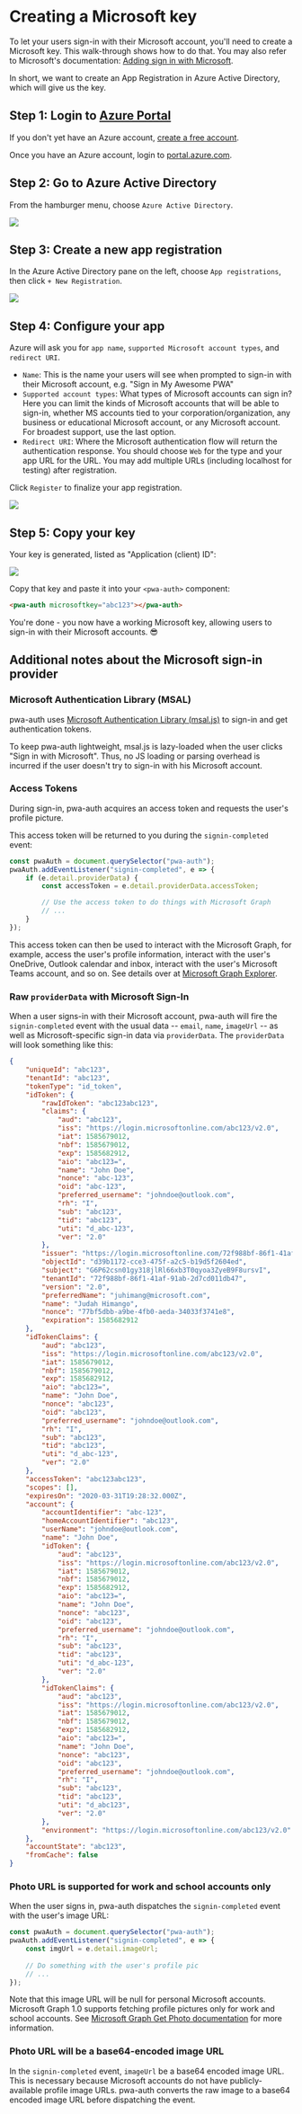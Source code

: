 # Creating a Microsoft key

To let your users sign-in with their Microsoft account, you'll need to create a Microsoft key. This walk-through shows how to do that. You may also refer to Microsoft's documentation: [Adding sign in with Microsoft](https://developer.microsoft.com/en-us/identity/add-sign-in-with-microsoft).

In short, we want to create an App Registration in Azure Active Directory, which will give us the key.

## Step 1: Login to <a href="https://portal.azure.com">Azure Portal</a>

If you don't yet have an Azure account, [create a free account](https://azure.microsoft.com/en-us/free/).

Once you have an Azure account, login to [portal.azure.com](https://portal.azure.com).

## Step 2: Go to Azure Active Directory

From the hamburger menu, choose `Azure Active Directory`.

<img loading="lazy" src="/assets/active-directory.png" />

## Step 3: Create a new app registration

In the Azure Active Directory pane on the left, choose `App registrations`, then click `+ New Registration`.

<img loading="lazy" src="/assets/azure-new-app-reg.png"/>

## Step 4: Configure your app

Azure will ask you for `app name`, `supported Microsoft account types`, and `redirect URI`. 

- `Name`: This is the name your users will see when prompted to sign-in with their Microsoft account, e.g. "Sign in My Awesome PWA" 
- `Supported account types`: What types of Microsoft accounts can sign in? Here you can limit the kinds of Microsoft accounts that will be able to sign-in, whether MS accounts tied to your corporation/organization, any business or educational Microsoft account, or any Microsoft account. For broadest support, use the last option.
- `Redirect URI`: Where the Microsoft authentication flow will return the authentication response. You should choose `Web` for the type and your app URL for the URL. You may add multiple URLs (including localhost for testing) after registration.

Click `Register` to finalize your app registration.

<img loading="lazy" src="/assets/azure-app-config.png" />

## Step 5: Copy your key

Your key is generated, listed as "Application (client) ID":

<img loading="lazy" src="/assets/azure-key.png" />

Copy that key and paste it into your `<pwa-auth>` component:

```html
<pwa-auth microsoftkey="abc123"></pwa-auth>
```

You're done - you now have a working Microsoft key, allowing users to sign-in with their Microsoft accounts. 😎

## Additional notes about the Microsoft sign-in provider

### Microsoft Authentication Library (MSAL)
pwa-auth uses <a href="https://docs.microsoft.com/en-us/azure/active-directory/develop/msal-overview">Microsoft Authentication Library (msal.js)</a> to sign-in and get authentication tokens.

To keep pwa-auth lightweight, msal.js is lazy-loaded when the user clicks "Sign in with Microsoft". Thus, no JS loading or parsing overhead is incurred if the user doesn't try to sign-in with his Microsoft account.

### Access Tokens

During sign-in, pwa-auth acquires an access token and requests the user's profile picture.

This access token will be returned to you during the `signin-completed` event:

```javascript
const pwaAuth = document.querySelector("pwa-auth");
pwaAuth.addEventListener("signin-completed", e => {
    if (e.detail.providerData) {
        const accessToken = e.detail.providerData.accessToken;

        // Use the access token to do things with Microsoft Graph
        // ... 
    }
});
```

This access token can then be used to interact with the Microsoft Graph, for example, access the user's profile information, interact with the user's OneDrive, Outlook calendar and inbox, interact with the user's Microsoft Teams account, and so on. See details over at <a href="https://developer.microsoft.com/en-us/graph/graph-explorer#">Microsoft Graph Explorer</a>.

### Raw `providerData` with Microsoft Sign-In
When a user signs-in with their Microsoft account, pwa-auth will fire the `signin-completed` event with the usual data -- `email`, `name`, `imageUrl` -- as well as Microsoft-specific sign-in data via `providerData`. The `providerData` will look something like this:

```json
{
    "uniqueId": "abc123",
    "tenantId": "abc123",
    "tokenType": "id_token",
    "idToken": {
        "rawIdToken": "abc123abc123",
        "claims": {
            "aud": "abc123",
            "iss": "https://login.microsoftonline.com/abc123/v2.0",
            "iat": 1585679012,
            "nbf": 1585679012,
            "exp": 1585682912,
            "aio": "abc123=",
            "name": "John Doe",
            "nonce": "abc-123",
            "oid": "abc-123",
            "preferred_username": "johndoe@outlook.com",
            "rh": "I",
            "sub": "abc123",
            "tid": "abc123",
            "uti": "d_abc-123",
            "ver": "2.0"
        },
        "issuer": "https://login.microsoftonline.com/72f988bf-86f1-41af-91ab-2d7cd011db47/v2.0",
        "objectId": "d39b1172-cce3-475f-a2c5-b19d5f2604ed",
        "subject": "G6P62csn01gy318jlRl66xb3T0qyoa3ZyeB9F8ursvI",
        "tenantId": "72f988bf-86f1-41af-91ab-2d7cd011db47",
        "version": "2.0",
        "preferredName": "juhimang@microsoft.com",
        "name": "Judah Himango",
        "nonce": "77bf5dbb-a9be-4fb0-aeda-34033f3741e8",
        "expiration": 1585682912
    },
    "idTokenClaims": {
        "aud": "abc123",
        "iss": "https://login.microsoftonline.com/abc123/v2.0",
        "iat": 1585679012,
        "nbf": 1585679012,
        "exp": 1585682912,
        "aio": "abc123=",
        "name": "John Doe",
        "nonce": "abc123",
        "oid": "abc123",
        "preferred_username": "johndoe@outlook.com",
        "rh": "I",
        "sub": "abc123",
        "tid": "abc123",
        "uti": "d_abc-123",
        "ver": "2.0"
    },
    "accessToken": "abc123abc123",
    "scopes": [],
    "expiresOn": "2020-03-31T19:28:32.000Z",
    "account": {
        "accountIdentifier": "abc-123",
        "homeAccountIdentifier": "abc123",
        "userName": "johndoe@outlook.com",
        "name": "John Doe",
        "idToken": {
            "aud": "abc123",
            "iss": "https://login.microsoftonline.com/abc123/v2.0",
            "iat": 1585679012,
            "nbf": 1585679012,
            "exp": 1585682912,
            "aio": "abc123=",
            "name": "John Doe",
            "nonce": "abc123",
            "oid": "abc123",
            "preferred_username": "johndoe@outlook.com",
            "rh": "I",
            "sub": "abc123",
            "tid": "abc123",
            "uti": "d_abc-123",
            "ver": "2.0"
        },
        "idTokenClaims": {
            "aud": "abc123",
            "iss": "https://login.microsoftonline.com/abc123/v2.0",
            "iat": 1585679012,
            "nbf": 1585679012,
            "exp": 1585682912,
            "aio": "abc123=",
            "name": "John Doe",
            "nonce": "abc123",
            "oid": "abc123",
            "preferred_username": "johndoe@outlook.com",
            "rh": "I",
            "sub": "abc123",
            "tid": "abc123",
            "uti": "d_abc123",
            "ver": "2.0"
        },
        "environment": "https://login.microsoftonline.com/abc123/v2.0"
    },
    "accountState": "abc123",
    "fromCache": false
}
```


### Photo URL is supported for work and school accounts only

When the user signs in, pwa-auth dispatches the `signin-completed` event with the user's image URL:

```javascript
const pwaAuth = document.querySelector("pwa-auth");
pwaAuth.addEventListener("signin-completed", e => {
    const imgUrl = e.detail.imageUrl;
    
    // Do something with the user's profile pic
    // ...
});
```

Note that this image URL will be null for personal Microsoft accounts. Microsoft Graph 1.0 supports fetching profile pictures only for work and school accounts. See [Microsoft Graph Get Photo documentation](https://docs.microsoft.com/en-us/graph/api/profilephoto-get?view=graph-rest-1.0) for more information.


### Photo URL will be a base64-encoded image URL

In the `signin-completed` event, `imageUrl` be a base64 encoded image URL. This is necessary because Microsoft accounts do not have publicly-available profile image URLs. pwa-auth converts the raw image to a base64 encoded image URL before dispatching the event.
